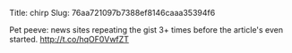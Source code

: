 Title: chirp
Slug: 76aa721097b7388ef8146caaa35394f6

Pet peeve: news sites repeating the gist 3+ times before the article's even started. <a href="http://t.co/hqOF0VwfZT">http://t.co/hqOF0VwfZT</a>
